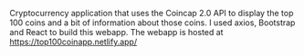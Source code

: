 Cryptocurrency application that uses the Coincap 2.0 API to display the top 100 coins and a bit of information about those coins. I used axios, Bootstrap and React to build this webapp. The webapp is hosted at https://top100coinapp.netlify.app/
